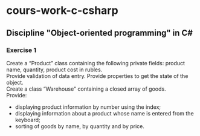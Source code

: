 # cours-work-c-csharp
## Discipline "Object-oriented programming" in C#

### Exercise 1<br/>
Create a “Product” class containing the following private fields: product name, quantity, product cost in rubles. </br>Provide validation of data entry. Provide properties to get the state of the object.</br>
Create a class “Warehouse" containing a closed array of goods.<br/>Provide:
* displaying product information by number using the index;
* displaying information about a product whose name is entered from the keyboard;
* sorting of goods by name, by quantity and by price.
